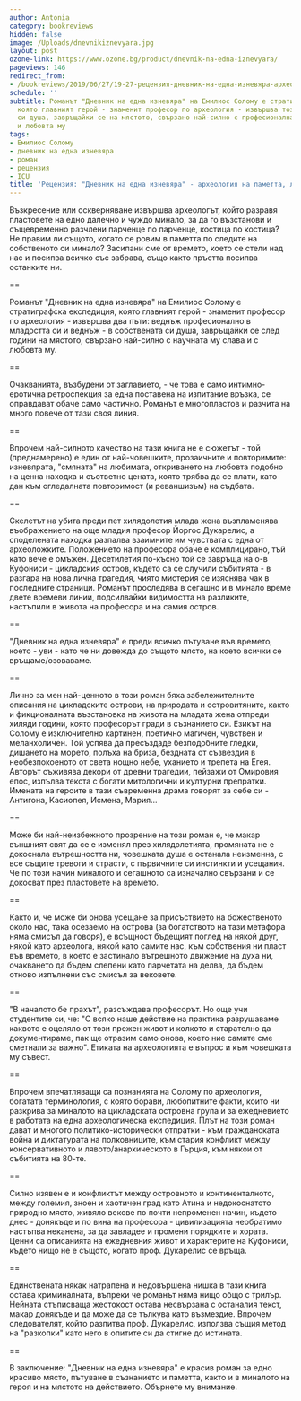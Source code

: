 ```yaml
---
author: Antonia
category: bookreviews
hidden: false
image: /Uploads/dnevnikiznevyara.jpg
layout: post
ozone-link: https://www.ozone.bg/product/dnevnik-na-edna-iznevyara/
pageviews: 146
redirect_from:
- /bookreviews/2019/06/27/19-27-рецензия-дневник-на-една-изневяра-археология-на-паметта-любовта-и-времето
schedule: ''
subtitle: Романът "Дневник на една изневяра" на Емилиос Солому е стратиграфска експедиция,
  която главният герой - знаменит професор по археология - извършва този път в собствената
  си душа, завръщайки се на мястото, свързано най-силно с професионалната му слава
  и любовта му
tags:
- Емилиос Солому
- дневник на една изневяра
- роман
- рецензия
- ICU
title: 'Рецензия: "Дневник на една изневяра" - археология на паметта, любовта и времето'
---
```


Възкресение или оскверняване извършва археологът, който разравя пластовете на едно далечно и чуждо минало, за да го възстанови и същевременно разчлени парченце по парченце, костица по костица? Не правим ли същото, когато се ровим в паметта по следите на собственото си минало? Засипани сме от времето, което се стели над нас и посипва всичко със забрава, също както пръстта посипва останките ни. 

\==

Романът "Дневник на една изневяра" на Емилиос Солому е стратиграфска експедиция, която главният герой - знаменит професор по археология - извършва два пъти: веднъж професионално в младостта си и веднъж - в собствената си душа, завръщайки се след години на мястото, свързано най-силно с научната му слава и с любовта му. 

\==

Очакванията, възбудени от заглавието, - че това е само интимно-еротична ретроспекция за една поставена на изпитание връзка, се оправдават обаче само частично. Романът е многопластов и разчита на много повече от тази своя линия. 

\==

Впрочем най-силното качество на тази книга не е сюжетът - той (преднамерено) е един от най-човешките, прозаичните и повторимите: изневярата, "смяната" на любимата, откриването на любовта подобно на ценна находка и съответно цената, която трябва да се плати, като дан към огледалната повторимост (и реваншизъм) на съдбата. 

\==

Скелетът на убита преди пет хилядолетия млада жена възпламенява въображението на още младия професор Йоргос Дукарелис, а споделената находка разпалва взаимните им чувствата с една от археоложките. Положението на професора обаче е комплицирано, тъй като вече е омъжен. Десетилетия по-късно той се завръща на о-в Куфониси - цикладския остров, където са се случили събитията - в разгара на нова лична трагедия, чиято мистерия се изяснява чак в последните страници. Романът проследява в сегашно и в минало време двете времеви линии, подсилвайки видимостта на разликите, настъпили в живота на професора и на самия остров. 

\==

"Дневник на една изневяра" е преди всичко пътуване във времето, което - уви - като че ни довежда до същото място, на което всички се връщаме/озоваваме. 

\==

Лично за мен най-ценното в този роман бяха забележителните описания на цикладските острови, на природата и островитяните, както и фикционалната възстановка на живота на младата жена отпреди хиляди години, която професорът гради в съзнанието си. Езикът на Солому е изключително картинен, поетично магичен, чувствен и меланхоличен. Той успява да пресъздаде безподобните гледки, дишането на морето, полъха на бриза, бездната от съзвездия в необезпокоеното от света нощно небе, уханието и трепета на Егея. Авторът съживява декори от древни трагедии, пейзажи от Омировия епос, изпълва текста с богати митологични и културни препратки. Имената на героите в тази съвременна драма говорят за себе си - Антигона, Касиопея, Исмена, Мария... 

\==

Може би най-неизбежното прозрение на този роман е, че макар външният свят да се е изменял през хилядолетията, промяната не е докоснала вътрешността ни, човешката душа е останала неизменна, с все същите тревоги и страсти, с първичните си инстинкти и усещания. Че по този начин миналото и сегашното са изначално свързани и се докосват през пластовете на времето. 

\==

Както и, че може би онова усещане за присъствието на божественото около нас, така осезаемо на острова (за богатството на тази метафора няма смисъл да говоря), е всъщност бъдещият поглед на някой друг, някой като археолога, някой като самите нас, към собствения ни пласт във времето, в което е застинало вътрешното движение на духа ни, очакването да бъдем слепени като парчетата на делва, да бъдем отново изпълнени със смисъл за вековете. 

\==

"В началото бе прахът", разсъждава професорът. Но още учи студентите си, че: "С всяко наше действие на практика разрушаваме каквото е оцеляло от този прежен живот и колкото и старателно да документираме, пак ще отразим само онова, което ние самите сме сметнали за важно". Етиката на археологията е въпрос и към човешката му съвест. 

\==

Впрочем впечатляващи са познанията на Солому по археология, богатата терминология, с която борави, любопитните факти, които ни разкрива за миналото на цикладската островна група и за ежедневието в работата на една археологическа експедиция. Плът на този роман дават и многото политико-исторически отпратки - към гражданската война и диктатурата на полковниците, към стария конфликт между консервативното и лявото/анархическото в Гърция, към някои от събитията на 80-те. 

\==

Силно изявен е и конфликтът между островното и континенталното, между големия, зноен и хаотичен град като Атина и недокоснатото природно място, живяло векове по почти непроменен начин, където днес - донякъде и по вина на професора - цивилизацията необратимо настъпва неканена, за да завладее и промени порядките и хората. Ценни са описанията на ежедневния живот и характерите на Куфониси, където нищо не е същото, когато проф. Дукарелис се връща. 

\==

Единствената някак натрапена и недовършена нишка в тази книга остава криминалната, въпреки че романът няма нищо общо с трилър. Нейната стъписваща жестокост остава несвързана с останалия текст, макар донякъде и да може да се тълкува като възмездие. Впрочем следователят, който разпитва проф. Дукарелис, използва същия метод на "разкопки" като него в опитите си да стигне до истината. 

\==

В заключение: "Дневник на една изневяра" е красив роман за едно красиво място, пътуване в съзнанието и паметта, както и в миналото на героя и на мястото на действието. Обърнете му внимание.